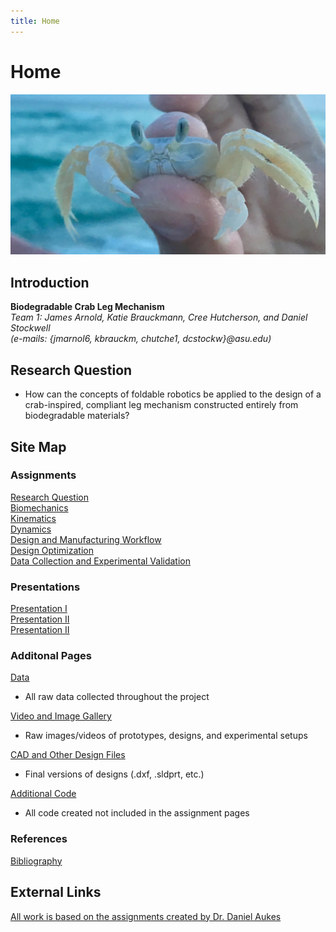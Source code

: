 ```yaml
---
title: Home
---
```


# Home

![alt_text](images/ghostCrab.jpg "Image of a ghost crab")

## Introduction

**Biodegradable Crab Leg Mechanism**  
_Team 1: James Arnold, Katie Brauckmann, Cree Hutcherson, and Daniel Stockwell_   
_(e-mails: {jmarnol6, kbrauckm, chutche1, dcstockw}@asu.edu)_

## Research Question

* How can the concepts of foldable robotics be applied to the design of a crab-inspired, compliant leg mechanism constructed entirely from biodegradable materials?

## Site Map

### Assignments

[Research Question](/assignment1)   
[Biomechanics](/assignment2)  
[Kinematics](https://nbviewer.jupyter.org/url/arnoldjames98.github.io/systemKinematics.ipynb)  
[Dynamics](https://nbviewer.jupyter.org/url/arnoldjames98.github.io/systemDynamicsAll.ipynb)  
[Design and Manufacturing Workflow](https://nbviewer.jupyter.org/url/arnoldjames98.github.io/designManufacturing.ipynb)  
[Design Optimization](https://nbviewer.jupyter.org/url/arnoldjames98.github.io/designOptimization.ipynb)  
[Data Collection and Experimental Validation](https://nbviewer.jupyter.org/url/arnoldjames98.github.io/dataCollection.ipynb)  

<meta name="twitter:card" content="summary">
<meta property="og:title" content="Thumbnail example">
<meta property="og:description" content="Only for Nic Cage fans">
<meta property="og:image" content="images/ghostCrab.jpg "Image of a ghost crab">
<meta property="og:url" content="https://nbviewer.jupyter.org/url/arnoldjames98.github.io/dataCollection.ipynb">

### Presentations

[Presentation I](/presentation1)  
[Presentation II](/presentation2)  
[Presentation II](/presentation2) 

### Additonal Pages

[Data](/data)   
*  All raw data collected throughout the project   

[Video and Image Gallery](/videoImageGallery)   
*  Raw images/videos of prototypes, designs, and experimental setups 
  
[CAD and Other Design Files](/cadDesignFiles)
*  Final versions of designs (.dxf, .sldprt, etc.) 
 
[Additional Code](/additionalCode)   
*  All code created not included in the assignment pages   


### References 

[Bibliography](/bibliography)

## External Links

[All work is based on the assignments created by Dr. Daniel Aukes](https://egr557.github.io/)
